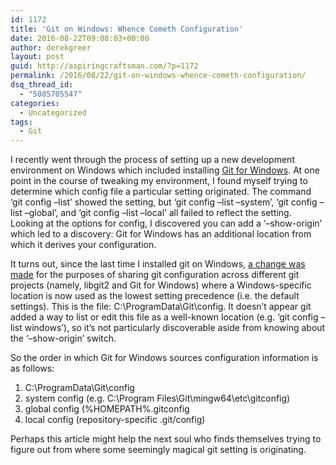 ```yaml
---
id: 1172
title: 'Git on Windows: Whence Cometh Configuration'
date: 2016-08-22T09:08:03+00:00
author: derekgreer
layout: post
guid: http://aspiringcraftsman.com/?p=1172
permalink: /2016/08/22/git-on-windows-whence-cometh-configuration/
dsq_thread_id:
  - "5085705547"
categories:
  - Uncategorized
tags:
  - Git
---
```

I recently went through the process of setting up a new development environment on Windows which included installing [Git <noindex></noindex> for Windows](https://git-scm.com/). At one point in the course of tweaking my environment, I found myself trying to determine which config file a particular setting originated. The command ‘git config &#8211;list’ showed the setting, but ‘git config &#8211;list &#8211;system’, ‘git config &#8211;list &#8211;global’, and ‘git config &#8211;list &#8211;local’ all failed to reflect the setting. Looking at the options for config, I discovered you can add a ‘&#8211;show-origin’ which led to a discovery: Git for Windows has an additional location from which it derives your configuration.

It turns out, since the last time I installed git on Windows, [a change was made](https://github.com/git-for-windows/git/commit/153328ba92ca6cf921d2272fa7e355603cbf71b7) for the purposes of sharing git configuration across different git projects (namely, libgit2 and Git for Windows) where a Windows-specific location is now used as the lowest setting precedence (i.e. the default settings). This is the file: C:\ProgramData\Git\config. It doesn’t appear git added a way to list or edit this file as a well-known location (e.g. ‘git config &#8211;list windows’), so it’s not particularly discoverable aside from knowing about the ‘&#8211;show-origin’ switch.

So the order in which Git for Windows sources configuration information is as follows:

  1. C:\ProgramData\Git\config
  2. system config (e.g. C:\Program Files\Git\mingw64\etc\gitconfig)
  3. global config (%HOMEPATH%\.gitconfig
  4. local config (repository-specific .git/config)

Perhaps this article might help the next soul who finds themselves trying to figure out from where some seemingly magical git setting is originating.